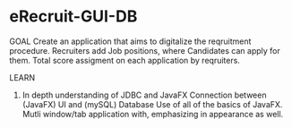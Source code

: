 # eRecruit-GUI-DB

GOAL
Create an application that aims to digitalize the reqruitment procedure. 
Recruiters add Job positions, where Candidates can apply for them.
Total score assigment on each application by reqruiters.

LEARN
1) In depth understanding of JDBC and JavaFX
Connection between (JavaFX) UI and (mySQL) Database
Use of all of the basics of JavaFX. 
Mutli window/tab application with, emphasizing in appearance as well.
